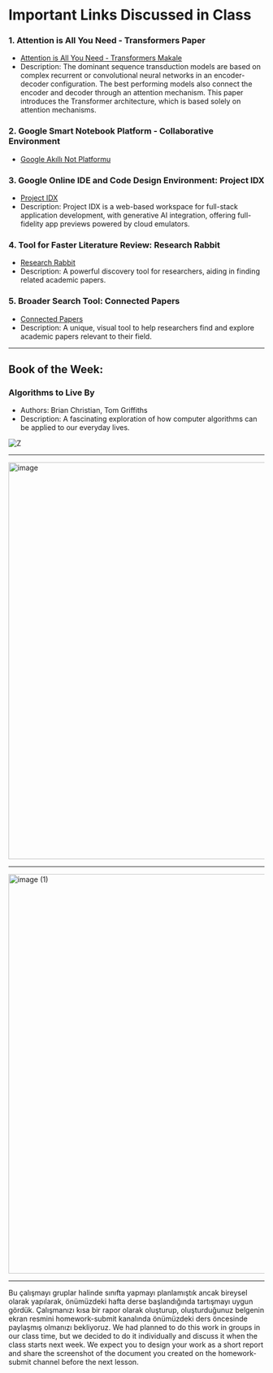 # Important Links Discussed in Class
 
### 1. Attention is All You Need - Transformers Paper
- [Attention is All You Need - Transformers Makale](https://arxiv.org/abs/1706.03762)
- Description: The dominant sequence transduction models are based on complex recurrent or convolutional neural networks in an encoder-decoder configuration. The best performing models also connect the encoder and decoder through an attention mechanism. This paper introduces the Transformer architecture, which is based solely on attention mechanisms.
  
### 2. Google Smart Notebook Platform - Collaborative Environment
- [Google Akıllı Not Platformu](https://notebooklm.google.com/)

### 3. Google Online IDE and Code Design Environment: Project IDX
- [Project IDX](https://idx.dev/)
- Description: Project IDX is a web-based workspace for full-stack application development, with generative AI integration, offering full-fidelity app previews powered by cloud emulators.

### 4. Tool for Faster Literature Review: Research Rabbit
- [Research Rabbit](https://www.researchrabbit.ai/)
- Description: A powerful discovery tool for researchers, aiding in finding related academic papers.

### 5. Broader Search Tool: Connected Papers
- [Connected Papers](https://www.connectedpapers.com/)
- Description: A unique, visual tool to help researchers find and explore academic papers relevant to their field.

---

## Book of the Week:

### Algorithms to Live By
- Authors: Brian Christian, Tom Griffiths
- Description: A fascinating exploration of how computer algorithms can be applied to our everyday lives.

![Z](https://github.com/user-attachments/assets/24d36acd-1ab3-4827-83de-8dfb8894afec)

---

<img width="780" alt="image" src="https://github.com/user-attachments/assets/e3a63ce2-7a22-4896-b621-ef09168174a1">

---

<img width="785" alt="image (1)" src="https://github.com/user-attachments/assets/e839a57f-12a9-4956-b9f8-ddb00696d6b3">

---

Bu çalışmayı gruplar halinde sınıfta yapmayı planlamıştık ancak bireysel olarak yapılarak, önümüzdeki hafta derse başlandığında tartışmayı uygun gördük. Çalışmanızı kısa bir rapor olarak oluşturup, oluşturduğunuz belgenin ekran resmini ⁠homework-submit kanalında önümüzdeki ders öncesinde paylaşmış olmanızı bekliyoruz.
We had planned to do this work in groups in our class time, but we decided to do it individually and discuss it when the class starts next week. We expect you to design your work as a short report and share the screenshot of the document you created on the ⁠homework-submit  channel before the next lesson.
